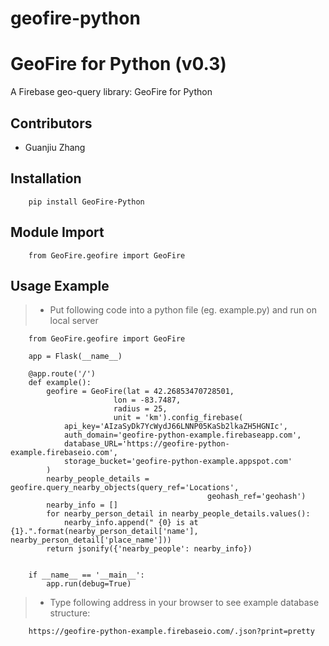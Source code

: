 # geofire-python
GeoFire for Python (v0.3)
====================
A Firebase geo-query library: GeoFire for Python

Contributors
------------
* Guanjiu Zhang

Installation
------------

~~~~
    pip install GeoFire-Python
~~~~

Module Import
------------

~~~~
    from GeoFire.geofire import GeoFire
~~~~

Usage Example
------------
>   * Put following code into a python file (eg. example.py) and run on local server

~~~~
    from GeoFire.geofire import GeoFire

    app = Flask(__name__)

    @app.route('/')
    def example():
        geofire = GeoFire(lat = 42.26853470728501,
                       lon = -83.7487,
                       radius = 25,
                       unit = 'km').config_firebase(
            api_key='AIzaSyDk7YcWydJ66LNNP05KaSb2lkaZH5HGNIc',
            auth_domain='geofire-python-example.firebaseapp.com',
            database_URL='https://geofire-python-example.firebaseio.com',
            storage_bucket='geofire-python-example.appspot.com'
        )
        nearby_people_details = geofire.query_nearby_objects(query_ref='Locations',
                                            geohash_ref='geohash')
        nearby_info = []
        for nearby_person_detail in nearby_people_details.values():
            nearby_info.append(" {0} is at {1}.".format(nearby_person_detail['name'], nearby_person_detail['place_name']))
        return jsonify({'nearby_people': nearby_info})


    if __name__ == '__main__':
        app.run(debug=True)

~~~~

>   * Type following address in your browser to see example database structure:

~~~~
    https://geofire-python-example.firebaseio.com/.json?print=pretty
~~~~